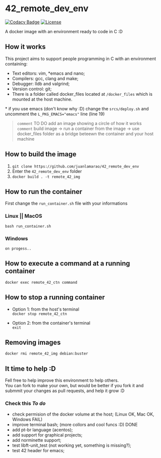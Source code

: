 # 42_remote_dev_env

[![Codacy Badge](https://api.codacy.com/project/badge/Grade/6299392e511f431e881286679980aaa5)](https://app.codacy.com/manual/juanlamarao/42_remote_dev_env?utm_source=github.com&utm_medium=referral&utm_content=juanlamarao/42_remote_dev_env&utm_campaign=Badge_Grade_Dashboard)
[![License](http://img.shields.io/:license-mit-blue.svg?style=flat-square)](http://badges.mit-license.org)

A docker image with an environment ready to code in C :D

## How it works

This project aims to support people programming in C with an environment containing:
-   Text editors: vim, \*emacs and nano;
-   Compilers: gcc, clang and make;
-   Debugger: lldb and valgrind;
-   Version control: git;
-   There is a folder called docker\_files located at `/docker_files` which is mounted at the host machine.

\* if you use emacs (don't know why :D) change the `srcs/deploy.sh` and uncomment the `L_PKG_EMACS="emacs"` line (line 19)  

>	`comment` TO DO add an image showing a circle of how it works  
>	`comment` build image -> run a container from the image -> use docker_files folder as a bridge beteewn the container and your host machine

## How to build the image

1.  `git clone https://github.com/juanlamarao/42_remote_dev_env`
2.  Enter the `42_remote_dev_env` folder
3.  `docker build . -t remote_42_img`

## How to run the container

First change the `run_container.sh` file with your informations

### Linux || MacOS

`bash run_container.sh`

### Windows

`on progess..`

## How to execute a command at a running container

`docker exec remote_42_ctn command`

## How to stop a running container

-   Option 1: from the host's terminal  
`docker stop remote_42_ctn`

-   Option 2: from the container's terminal  
`exit`

## Removing images

`docker rmi remote_42_img debian:buster`

## It time to help :D

Fell free to help improve this environment to help others.  
You can fork to make your own, but would be better if you fork it and
submmit your changes as pull requests, and help it grow :D

### Check this _To do_

-   check permision of the docker volume at the host; (Linux OK, Mac OK, Windows FAIL)
-   improve terminal bash; (more collors and cool funcs :D) DONE
-   add pt-br language (acentos);
-   add support for graphical projects;
-   add norminette support;
-   test libft-unit\_test (not working yet, something is missing?);
-   test 42 header for emacs;
